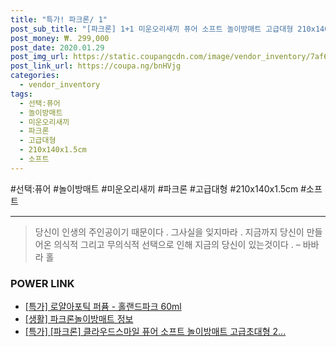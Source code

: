 ```yaml
--- 
title: "특가! 파크론/ 1" 
post_sub_title: "[파크론] 1+1 미운오리새끼 퓨어 소프트 놀이방매트 고급대형 210x140x1.5cm, 선택:퓨어 소프트 미운오리새끼 210 1+1" 
post_money: ₩. 299,000 
post_date: 2020.01.29 
post_img_url: https://static.coupangcdn.com/image/vendor_inventory/7af6/7260be29af8984f010d56ce4cfd9f3767cda70b026dbbd90af27069f80a6.jpg 
post_link_url: https://coupa.ng/bnHVjg 
categories: 
  - vendor_inventory 
tags: 
  - 선택:퓨어 
  - 놀이방매트 
  - 미운오리새끼 
  - 파크론 
  - 고급대형 
  - 210x140x1.5cm 
  - 소프트 
--- 
```

  #선택:퓨어 #놀이방매트 #미운오리새끼 #파크론 #고급대형 #210x140x1.5cm #소프트 
<hr> 

> 당신이 인생의 주인공이기 때문이다 . 그사실을 잊지마라 . 지금까지 당신이 만들어온 의식적 그리고 무의식적 선택으로 인해 지금의 당신이 있는것이다 .  – 바바라 홀 


### POWER LINK

* <a href="https://blog.naver.com/santokki14/221789216625" target="_blank">[특가] 로얄아포틱 퍼퓸 - 홀랜드파크 60ml</a>
* <a href="https://blog.naver.com/santokki14/221769832224" target="_blank"> [생활] 파크론놀이방매트 정보 </a>
* <a href="https://blog.naver.com/sakai111/221791052508" target="_blank">[특가] [파크론] 클라우드스마일 퓨어 소프트 놀이방매트 고급초대형 2...</a>

